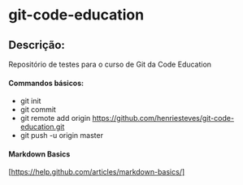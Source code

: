 # git-code-education

## Descrição:

Repositório de testes para o curso de Git da Code Education

#### Commandos básicos:

* git init
* git commit
* git remote add origin https://github.com/henriesteves/git-code-education.git
* git push -u origin master


#### Markdown Basics 

[https://help.github.com/articles/markdown-basics/]

